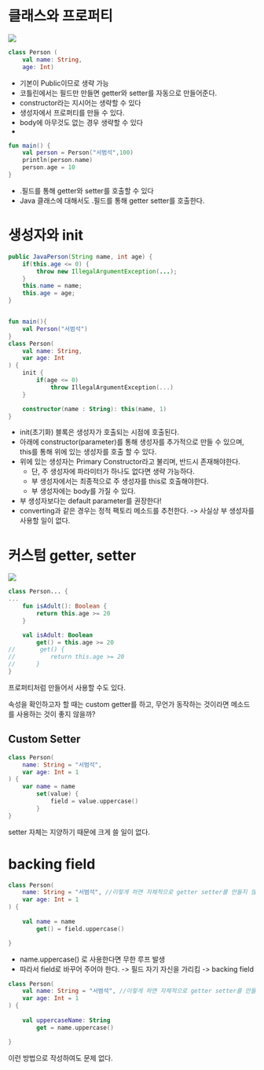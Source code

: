 
# 클래스와 프로퍼티
![](https://i.imgur.com/x0RLgaJ.png)


```kotlin
class Person (
	val name: String,
	age: Int)	
```
* 기본이 Public이므로 생략 가능
* 코틀린에서는 필드만 만들면 getter와 setter를 자동으로 만들어준다.
* constructor라는 지시어는 생략할 수 있다
* 생성자에서 프로퍼티를 만들 수 있다.
* body에 아무것도 없는 경우 생략할 수 있다
*

```kotlin
fun main() {
	val person = Person("서범석",100)
	println(person.name)
	person.age = 10
}
```

 * .필드를 통해 getter와 setter를 호출할 수 있다
 * Java 클래스에 대해서도 .필드를 통해 getter setter를 호출한다.

# 생성자와 init
```java
public JavaPerson(String name, int age) {
	if(this.age <= 0) {
		throw new IllegalArgumentException(...);
	}
	this.name = name;
	this.age = age;
}
```

```kotlin

fun main(){
	val Person("서범석")
}
class Person(
	val name: String,
	var age: Int
) {
	init {
		if(age <= 0)
			throw IllegalArgumentException(...)
	}

	constructor(name : String): this(name, 1)
}
```

* init(초기화) 블록은 생성자가 호출되는 시점에 호출된다.
* 아래에 constructor(parameter)를 통해 생성자를 추가적으로 만들 수 있으며, this를 통해 위에 있는 생성자를 호출 할 수 있다.
* 위에 있는 생성자는 Primary Constructor라고 불리며, 반드시 존재해야한다.
	* 단, 주 생성자에 파라미터가 하나도 없다면 생략 가능하다.
	* 부 생성자에서는 최종적으로 주 생성자를 this로 호출해야한다.
	* 부 생성자에는 body를 가질 수 있다.
* 부 생성자보다는 default parameter를 권장한다!
* converting과 같은 경우는 정적 팩토리 메소드를 추천한다. -> 사실상 부 생성자를 사용할 일이 없다.

# 커스텀 getter, setter
![](https://i.imgur.com/Dik5vX9.png)

```kotlin
class Person... {
...
	fun isAdult(): Boolean {
		return this.age >= 20
	}

	val isAdult: Boolean
		get() = this.age >= 20
//		 get() {
//			return this.age >= 20
//		} 
}
```
프로퍼티처럼 만들어서 사용할 수도 있다.

속성을 확인하고자 할 때는 custom getter를 하고, 무언가 동작하는 것이라면 메소드를 사용하는 것이 좋지 않을까?


## Custom Setter
```kotlin
class Person(
	name: String = "서범석",
	var age: Int = 1
) {
	var name = name
		set(value) {
			field = value.uppercase()
		}
}
```
setter 자체는 지양하기 때문에 크게 쓸 일이 없다.



# backing field

```kotlin
class Person(
	name: String = "서범석", //이렇게 하면 자체적으로 getter setter를 만들지 않는다.
	var age: Int = 1
) {
	
	val name = name
		get() = field.uppercase()

}
```

* name.uppercase() 로 사용한다면 무한 루프 발생
* 따라서 field로 바꾸어 주어야 한다. -> 필드 자기 자신을 가리킴 -> backing field

```kotlin
class Person(
	val name: String = "서범석", //이렇게 하면 자체적으로 getter setter를 만들지 않는다.
	var age: Int = 1
) {
	
	val uppercaseName: String
		get = name.uppercase()

}
```
이런 방법으로 작성하여도 문제 없다.